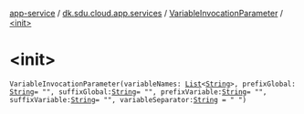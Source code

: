[app-service](../../index.md) / [dk.sdu.cloud.app.services](../index.md) / [VariableInvocationParameter](index.md) / [&lt;init&gt;](./-init-.md)

# &lt;init&gt;

`VariableInvocationParameter(variableNames: `[`List`](https://kotlinlang.org/api/latest/jvm/stdlib/kotlin.collections/-list/index.html)`<`[`String`](https://kotlinlang.org/api/latest/jvm/stdlib/kotlin/-string/index.html)`>, prefixGlobal: `[`String`](https://kotlinlang.org/api/latest/jvm/stdlib/kotlin/-string/index.html)` = "", suffixGlobal: `[`String`](https://kotlinlang.org/api/latest/jvm/stdlib/kotlin/-string/index.html)` = "", prefixVariable: `[`String`](https://kotlinlang.org/api/latest/jvm/stdlib/kotlin/-string/index.html)` = "", suffixVariable: `[`String`](https://kotlinlang.org/api/latest/jvm/stdlib/kotlin/-string/index.html)` = "", variableSeparator: `[`String`](https://kotlinlang.org/api/latest/jvm/stdlib/kotlin/-string/index.html)` = " ")`
